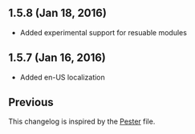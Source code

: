 
## 1.5.8 (Jan 18, 2016)

  - Added experimental support for resuable modules

## 1.5.7 (Jan 16, 2016)

  - Added en-US localization

## Previous

This changelog is inspired by the
[Pester](https://github.com/pester/Pester/blob/master/CHANGELOG.md) file.